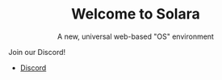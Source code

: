 <div align="center">
  <h1>Welcome to Solara</h1>
  <p>A new, universal web-based "OS" environment</p>
</div>

Join our Discord!<br>
- [Discord](https://discord.gg/FVA6vDparH)

<!--

**Here are some ideas to get you started:**

🙋‍♀️ A short introduction - what is your organization all about?
🌈 Contribution guidelines - how can the community get involved?
👩‍💻 Useful resources - where can the community find your docs? Is there anything else the community should know?
🍿 Fun facts - what does your team eat for breakfast?
🧙 Remember, you can do mighty things with the power of [Markdown](https://docs.github.com/github/writing-on-github/getting-started-with-writing-and-formatting-on-github/basic-writing-and-formatting-syntax)
-->
